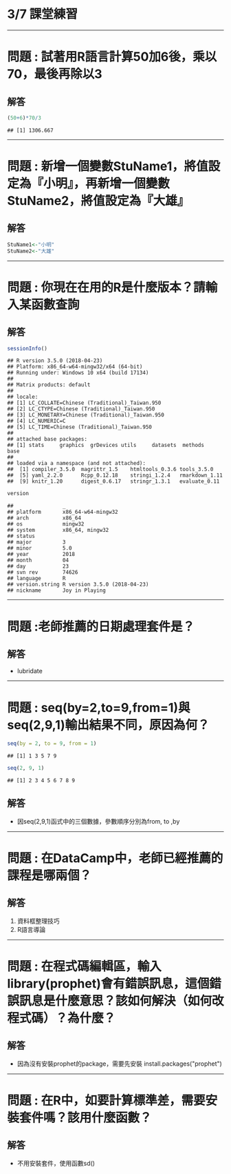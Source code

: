 3/7 課堂練習
================

------------------------------------------------------------------------

**問題** : 試著用R語言計算50加6後，乘以70，最後再除以3
======================================================

解答
----

``` r
(50+6)*70/3
```

    ## [1] 1306.667

------------------------------------------------------------------------

**問題** : 新增一個變數StuName1，將值設定為『小明』，再新增一個變數StuName2，將值設定為『大雄』
===============================================================================================

解答
----

``` r
StuName1<-"小明"
StuName2<-"大雄"
```

------------------------------------------------------------------------

**問題** : 你現在在用的R是什麼版本？請輸入某函數查詢
====================================================

解答
----

``` r
sessionInfo()
```

    ## R version 3.5.0 (2018-04-23)
    ## Platform: x86_64-w64-mingw32/x64 (64-bit)
    ## Running under: Windows 10 x64 (build 17134)
    ## 
    ## Matrix products: default
    ## 
    ## locale:
    ## [1] LC_COLLATE=Chinese (Traditional)_Taiwan.950 
    ## [2] LC_CTYPE=Chinese (Traditional)_Taiwan.950   
    ## [3] LC_MONETARY=Chinese (Traditional)_Taiwan.950
    ## [4] LC_NUMERIC=C                                
    ## [5] LC_TIME=Chinese (Traditional)_Taiwan.950    
    ## 
    ## attached base packages:
    ## [1] stats     graphics  grDevices utils     datasets  methods   base     
    ## 
    ## loaded via a namespace (and not attached):
    ##  [1] compiler_3.5.0  magrittr_1.5    htmltools_0.3.6 tools_3.5.0    
    ##  [5] yaml_2.2.0      Rcpp_0.12.18    stringi_1.2.4   rmarkdown_1.11 
    ##  [9] knitr_1.20      digest_0.6.17   stringr_1.3.1   evaluate_0.11

``` r
version
```

    ##                _                           
    ## platform       x86_64-w64-mingw32          
    ## arch           x86_64                      
    ## os             mingw32                     
    ## system         x86_64, mingw32             
    ## status                                     
    ## major          3                           
    ## minor          5.0                         
    ## year           2018                        
    ## month          04                          
    ## day            23                          
    ## svn rev        74626                       
    ## language       R                           
    ## version.string R version 3.5.0 (2018-04-23)
    ## nickname       Joy in Playing

------------------------------------------------------------------------

**問題** :老師推薦的日期處理套件是？
====================================

解答
----

-   lubridate

------------------------------------------------------------------------

**問題** : seq(by=2,to=9,from=1)與seq(2,9,1)輸出結果不同，原因為何？
====================================================================

``` r
seq(by = 2, to = 9, from = 1)
```

    ## [1] 1 3 5 7 9

``` r
seq(2, 9, 1)
```

    ## [1] 2 3 4 5 6 7 8 9

解答
----

-   因seq(2,9,1)函式中的三個數據，參數順序分別為from, to ,by

------------------------------------------------------------------------

**問題** : 在DataCamp中，老師已經推薦的課程是哪兩個？
=====================================================

解答
----

1.  資料框整理技巧
2.  R語言導論

------------------------------------------------------------------------

**問題** : 在程式碼編輯區，輸入library(prophet)會有錯誤訊息，這個錯誤訊息是什麼意思？該如何解決（如何改程式碼）？為什麼？
=========================================================================================================================

解答
----

-   因為沒有安裝prophet的package，需要先安裝 install.packages("prophet")

------------------------------------------------------------------------

**問題** : 在R中，如要計算標準差，需要安裝套件嗎？該用什麼函數？
================================================================

解答
----

-   不用安裝套件，使用函數sd()
